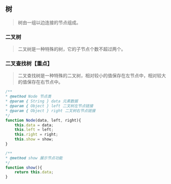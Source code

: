 ## 树

> 树由一组以边连接的节点组成。

### 二叉树

> 二叉树是一种特殊的树，它的子节点个数不超过两个。

### 二叉查找树【重点】

> 二叉查找树是一种特殊的二叉树，相对较小的值保存在左节点中，相对较大的值保存在右节点中。

```javascript
/**
* @method Node 节点类
* @param { String } data 元素数据
* @param { Object } left 二叉树左节点链接
* @param { Object } right 二叉树右节点链接
*/
function Node(data, left, right){
    this.data = data;
    this.left = left;
    this.right = right;
    this.show = show;
}

/**
* @method show 展示节点功能
*/
function show(){
    return this.data;
}
```